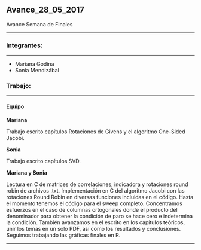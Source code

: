 ## Avance_28_05_2017

Avance Semana de Finales

---

### Integrantes:

---

- Mariana Godina
- Sonia Mendizábal

### Trabajo:

---

#### Equipo

**Mariana**

Trabajo escrito capítulos Rotaciones de Givens y 
el algoritmo One-Sided Jacobi.

**Sonia** 

Trabajo escrito capítulos SVD.

**Mariana y Sonia** 

Lectura en C de matrices de correlaciones, indicadora y 
rotaciones round robin de archivos .txt. 
Implementación en C del algoritmo Jacobi con las rotaciones Round Robin
en diversas funciones incluidas en el código. 
Hasta el momento tenemos el código para el sweep completo.
Concentramos esfuerzos en el caso
de columnas ortogonales donde el producto del denominador
para obtener la condición de paro se hace cero e indetermina la condición. 
También avanzamos  en el escrito en los capítulos teóricos,
unir los temas en un solo PDF, así como 
los resultados y conclusiones.  
Seguimos trabajando las gráficas finales en R.

---